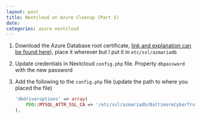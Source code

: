 ```yaml
---
layout: post
title: Nextcloud on Azure Cleanup (Part 5)
date: 
categories: azure nextcloud
---
```



1. Download the Azure Database root certificate, [link and explanation can be found here](https://docs.microsoft.com/en-us/azure/mariadb/howto-configure-ssl)), place it wherever but I put it in `etc/ssl/azmariadb`
1. Update credentials in Nextcloud `config.php` file.  Property `dbpassword` with the new password
1. Add the following to the `config.php` file (update the path to where you placed the file)

    ```php
    'dbdriveroptions' => array(
        PDO::MYSQL_ATTR_SSL_CA => '/etc/ssl/azmariadb/BaltimoreCyberTrustRoot.crt.pem',
    ),
    ```